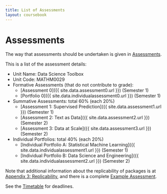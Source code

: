 ```yaml
---
title: List of Assessments
layout: coursebook
---
```


# Assessments

The way that assessments should be undertaken is given in [Assessments](../assessments.md).

This is a list of the assessment details:

* Unit Name: Data Science Toolbox
* Unit Code: MATHM0029
* Formative Assessments (that do not contribute to grade):
  - [Assessment 0]({{ site.data.assessment0.url }}) (Semester 1)
  - [Portfolio 0]({{ site.data.individualassessment0.url }}) (Semester 1)
* Summative Assessments: total 60% (each 20%)
  - [Assessment 1: Supervised Prediction]({{ site.data.assessment1.url }}) (Semester 1)
  - [Assessment 2: Text as Data]({{ site.data.assessment2.url }}) (Semester 2)
  - [Assessment 3: Data at Scale]({{ site.data.assessment3.url }}) (Semester 2)
* Individual Portfolios: total 40% (each 20%)
  - [Individual Portfolio A: Statistical Machine Learning]({{ site.data.individualassessment1.url }}) (Semester 1)
  - [Individual Portfolio B: Data Science and Engineering]({{ site.data.individualassessment2.url }}) (Semester 2)

Note that additional information about the replicability of packages is at [Appendix 3: Replicability](appendix3-replicability.md), and there is a complete [Example Assessment](https://github.com/dsbristol/dst_example_project).

See the [Timetable](../timetable.md) for deadlines.

